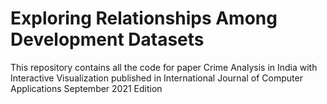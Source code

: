 # Exploring Relationships Among Development Datasets
This repository contains all the code for paper Crime Analysis in India with Interactive Visualization published in International Journal of Computer Applications September 2021 Edition
